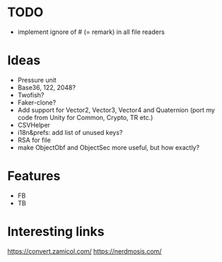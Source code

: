 # TODO
* implement ignore of # (= remark) in all file readers

# Ideas
* Pressure unit
* Base36, 122, 2048?
* Twofish?
* Faker-clone?
* Add support for Vector2, Vector3, Vector4 and Quaternion (port my code from Unity for Common, Crypto, TR etc.)
* CSVHelper
* i18n&prefs: add list of unused keys?
* RSA for file
* make ObjectObf and ObjectSec more useful, but how exactly?

# Features
* FB
* TB

# Interesting links
https://convert.zamicol.com/
https://nerdmosis.com/